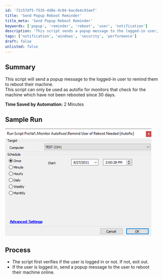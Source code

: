 ```yaml
---
id: '72c57df5-f535-4d8e-9c04-6acde4c93aef'
title: 'Send Popup Reboot Reminder'
title_meta: 'Send Popup Reboot Reminder'
keywords: ['popup', 'reminder', 'reboot', 'user', 'notification']
description: 'This script sends a popup message to the logged-in user, reminding them to reboot their machine if it has not been rebooted in the last 30 days. Ideal for monitors that check machine uptime and require user action to maintain performance.'
tags: ['notification', 'windows', 'security', 'performance']
draft: false
unlisted: false
---
```

## Summary

This script will send a popup message to the logged-in user to remind them to reboot their machine.  
This script can only be used as autofix for monitors that check for the machine which have not been rebooted since 30 days.  

**Time Saved by Automation:** 2 Minutes

## Sample Run

![Sample Run](../../../static/img/Remind-User-of-Reboot-Needed-Autofix/image_1.png)

## Process

- The script first verifies if the user is logged in or not. If not, exit out.
- If the user is logged in, send a popup message to the user to reboot their machine online.







